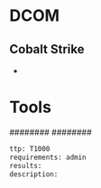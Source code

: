 # DCOM

## Cobalt Strike
-

# Tools
########
########


```meta
ttp: T1000
requirements: admin
results: 
description: 
```